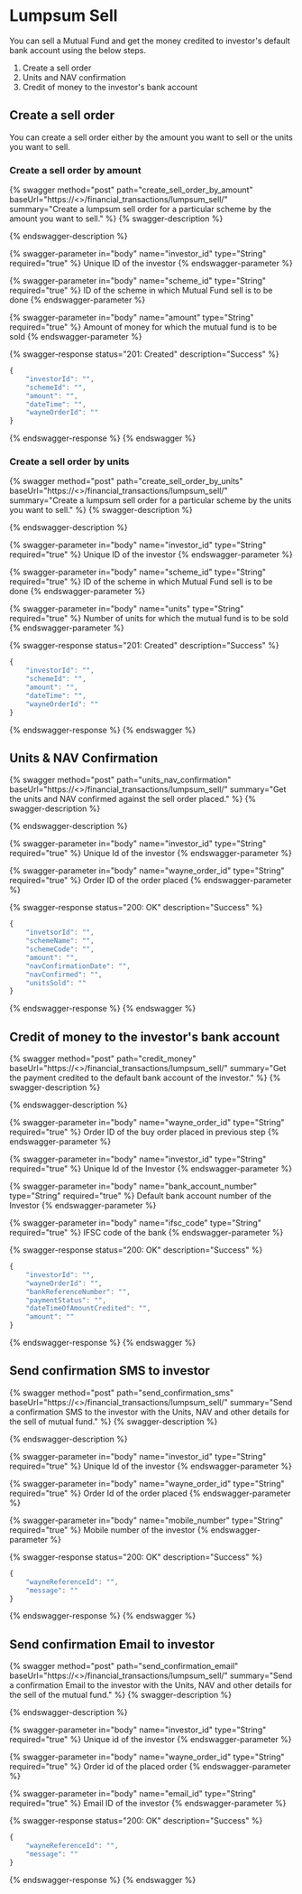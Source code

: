 # Lumpsum Sell

You can sell a Mutual Fund and get the money credited to investor's default bank account using the below steps.

1. Create a sell order
2. Units and NAV confirmation
3. Credit of money to the investor's bank account

## Create a sell order

You can create a sell order either by the amount you want to sell or the units you want to sell.

### Create a sell order by amount

{% swagger method="post" path="create_sell_order_by_amount" baseUrl="https://<<BASE URL>>/financial_transactions/lumpsum_sell/" summary="Create a lumpsum sell order for a particular scheme by the amount you want to sell." %}
{% swagger-description %}

{% endswagger-description %}

{% swagger-parameter in="body" name="investor_id" type="String" required="true" %}
Unique ID of the investor
{% endswagger-parameter %}

{% swagger-parameter in="body" name="scheme_id" type="String" required="true" %}
ID of the scheme in which Mutual Fund sell is to be done
{% endswagger-parameter %}

{% swagger-parameter in="body" name="amount" type="String" required="true" %}
Amount of money for which the mutual fund is to be sold
{% endswagger-parameter %}

{% swagger-response status="201: Created" description="Success" %}
```javascript
{
    "investorId": "",
    "schemeId": "",
    "amount": "",
    "dateTime": "",
    "wayneOrderId": ""
}
```
{% endswagger-response %}
{% endswagger %}

### Create a sell order by units

{% swagger method="post" path="create_sell_order_by_units" baseUrl="https://<<BASE URL>>/financial_transactions/lumpsum_sell/" summary="Create a lumpsum sell order for a particular scheme by the units you want to sell." %}
{% swagger-description %}

{% endswagger-description %}

{% swagger-parameter in="body" name="investor_id" type="String" required="true" %}
Unique ID of the investor
{% endswagger-parameter %}

{% swagger-parameter in="body" name="scheme_id" type="String" required="true" %}
ID of the scheme in which Mutual Fund sell is to be done
{% endswagger-parameter %}

{% swagger-parameter in="body" name="units" type="String" required="true" %}
Number of units for which the mutual fund is to be sold
{% endswagger-parameter %}

{% swagger-response status="201: Created" description="Success" %}
```javascript
{
    "investorId": "",
    "schemeId": "",
    "amount": "",
    "dateTime": "",
    "wayneOrderId": ""
}
```
{% endswagger-response %}
{% endswagger %}

## Units & NAV Confirmation

{% swagger method="post" path="units_nav_confirmation" baseUrl="https://<<BASE URL>>/financial_transactions/lumpsum_sell/" summary="Get the units and NAV confirmed against the sell order placed." %}
{% swagger-description %}

{% endswagger-description %}

{% swagger-parameter in="body" name="investor_id" type="String" required="true" %}
Unique Id of the investor
{% endswagger-parameter %}

{% swagger-parameter in="body" name="wayne_order_id" type="String" required="true" %}
Order ID of the order placed
{% endswagger-parameter %}

{% swagger-response status="200: OK" description="Success" %}
```javascript
{
    "invetsorId": "",
    "schemeName": "",
    "schemeCode": "",
    "amount": "",
    "navConfirmationDate": "",
    "navConfirmed": "",
    "unitsSold": ""
}
```
{% endswagger-response %}
{% endswagger %}

## Credit of money to the investor's bank account

{% swagger method="post" path="credit_money" baseUrl="https://<<BASE URL>>/financial_transactions/lumpsum_sell/" summary="Get the payment credited to the default bank account of the investor." %}
{% swagger-description %}

{% endswagger-description %}

{% swagger-parameter in="body" name="wayne_order_id" type="String" required="true" %}
Order ID of the buy order placed in previous step
{% endswagger-parameter %}

{% swagger-parameter in="body" name="investor_id" type="String" required="true" %}
Unique Id of the Investor
{% endswagger-parameter %}

{% swagger-parameter in="body" name="bank_account_number" type="String" required="true" %}
Default bank account number of the Investor
{% endswagger-parameter %}

{% swagger-parameter in="body" name="ifsc_code" type="String" required="true" %}
IFSC code of the bank
{% endswagger-parameter %}

{% swagger-response status="200: OK" description="Success" %}
```javascript
{
    "investorId": "",
    "wayneOrderId": "",
    "bankReferenceNumber": "",
    "paymentStatus": "",
    "dateTimeOfAmountCredited": "",
    "amount": ""
}
```
{% endswagger-response %}
{% endswagger %}

## Send confirmation SMS to investor

{% swagger method="post" path="send_confirmation_sms" baseUrl="https://<<BASE URL>>/financial_transactions/lumpsum_sell/" summary="Send a confirmation SMS to the investor with the Units, NAV and other details for the sell of mutual fund." %}
{% swagger-description %}

{% endswagger-description %}

{% swagger-parameter in="body" name="investor_id" type="String" required="true" %}
Unique Id of the investor
{% endswagger-parameter %}

{% swagger-parameter in="body" name="wayne_order_id" type="String" required="true" %}
Order Id of the order placed
{% endswagger-parameter %}

{% swagger-parameter in="body" name="mobile_number" type="String" required="true" %}
Mobile number of the investor
{% endswagger-parameter %}

{% swagger-response status="200: OK" description="Success" %}
```javascript
{
    "wayneReferenceId": "",
    "message": ""
}
```
{% endswagger-response %}
{% endswagger %}

## Send confirmation Email to investor

{% swagger method="post" path="send_confirmation_email" baseUrl="https://<<BASE URL>>/financial_transactions/lumpsum_sell/" summary="Send a confirmation Email to the investor with the Units, NAV and other details for the sell of the mutual fund." %}
{% swagger-description %}

{% endswagger-description %}

{% swagger-parameter in="body" name="investor_id" type="String" required="true" %}
Unique id of the investor
{% endswagger-parameter %}

{% swagger-parameter in="body" name="wayne_order_id" type="String" required="true" %}
Order id of the placed order
{% endswagger-parameter %}

{% swagger-parameter in="body" name="email_id" type="String" required="true" %}
Email ID of the investor
{% endswagger-parameter %}

{% swagger-response status="200: OK" description="Success" %}
```javascript
{
    "wayneReferenceId": "",
    "message": ""
}
```
{% endswagger-response %}
{% endswagger %}

